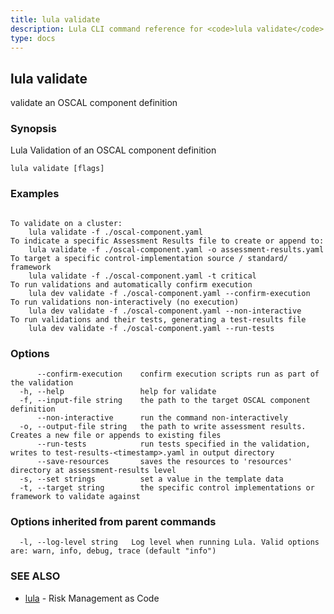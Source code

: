 ```yaml
---
title: lula validate
description: Lula CLI command reference for <code>lula validate</code>.
type: docs
---
```

## lula validate

validate an OSCAL component definition

### Synopsis

Lula Validation of an OSCAL component definition

```
lula validate [flags]
```

### Examples

```

To validate on a cluster:
	lula validate -f ./oscal-component.yaml
To indicate a specific Assessment Results file to create or append to:
	lula validate -f ./oscal-component.yaml -o assessment-results.yaml
To target a specific control-implementation source / standard/ framework
	lula validate -f ./oscal-component.yaml -t critical
To run validations and automatically confirm execution
	lula dev validate -f ./oscal-component.yaml --confirm-execution
To run validations non-interactively (no execution)
	lula dev validate -f ./oscal-component.yaml --non-interactive
To run validations and their tests, generating a test-results file
	lula dev validate -f ./oscal-component.yaml --run-tests

```

### Options

```
      --confirm-execution    confirm execution scripts run as part of the validation
  -h, --help                 help for validate
  -f, --input-file string    the path to the target OSCAL component definition
      --non-interactive      run the command non-interactively
  -o, --output-file string   the path to write assessment results. Creates a new file or appends to existing files
      --run-tests            run tests specified in the validation, writes to test-results-<timestamp>.yaml in output directory
      --save-resources       saves the resources to 'resources' directory at assessment-results level
  -s, --set strings          set a value in the template data
  -t, --target string        the specific control implementations or framework to validate against
```

### Options inherited from parent commands

```
  -l, --log-level string   Log level when running Lula. Valid options are: warn, info, debug, trace (default "info")
```

### SEE ALSO

* [lula](./lula.md)	 - Risk Management as Code

